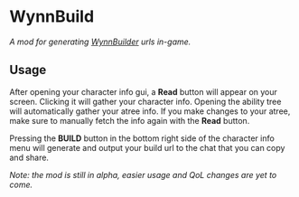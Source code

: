 # WynnBuild
_A mod for generating [WynnBuilder](https://wynnbuilder.github.io/builder/) urls in-game._

## Usage
After opening your character info gui, a **Read** button will appear on your screen. Clicking it will gather your character info. Opening the ability tree will automatically gather your atree info. If you make changes to your atree, make sure to manually fetch the info again with the **Read** button.

Pressing the **BUILD** button in the bottom right side of the character info menu will generate and output your build url to the chat that you can copy and share.

_Note: the mod is still in alpha, easier usage and QoL changes are yet to come._